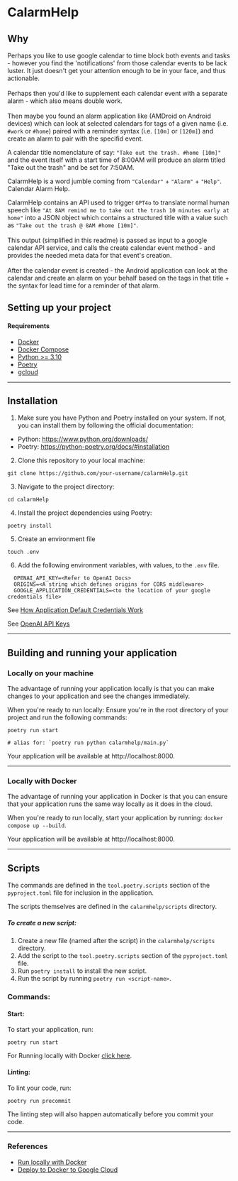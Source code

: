 # CalarmHelp

## Why

Perhaps you like to use google calendar to time block both events and tasks - however you find the 'notifications' from those calendar events to be lack luster. It just doesn't get your attention enough to be in your face, and thus actionable.
<br><br>
Perhaps then you'd like to supplement each calendar event with a separate alarm - which also means double work.
<br><br>
Then maybe you found an alarm application like (AMDroid on Android devices) which can look at selected calendars for tags of a given name (i.e. `#work` or `#home`) paired with a reminder syntax (i.e. `[10m]` or `[120m]`) and create an alarm to pair with the specifid event.

A calendar title nomenclature of say: `"Take out the trash. #home [10m]"` and the event itself with a start time of 8:00AM will produce an alarm titled "Take out the trash" and be set for 7:50AM.

CalarmHelp is a word jumble coming from `"Calendar"` + `"Alarm"` + `"Help"`. Calendar Alarm Help.

CalarmHelp contains an API used to trigger `GPT4o` to translate normal human speech like `"At 8AM remind me to take out the trash 10 minutes early at home"` into a JSON object which contains a structured title with a value such as
`"Take out the trash @ 8AM #home [10m]"`.
<br><br>
This output (simplified in this readme) is passed as input to a google calendar API service, and calls the create calendar event method - and provides the needed meta data for that event's creation.
<br><br>
After the calendar event is created - the Android application can look at the calendar and create an alarm on your behalf based on the tags in that title + the syntax for lead time for a reminder of that alarm.

## Setting up your project

#### Requirements
- [Docker](https://docs.docker.com/get-docker/)
- [Docker Compose](https://docs.docker.com/compose/install/)
- [Python >= 3.10](https://www.python.org/downloads/)
- [Poetry](https://python-poetry.org/docs/)
- [gcloud](https://cloud.google.com/sdk/docs/install)

_________________
## Installation

1. Make sure you have Python and Poetry installed on your system. If not, you can install them by following the official documentation:

- Python: https://www.python.org/downloads/
- Poetry: https://python-poetry.org/docs/#installation

2. Clone this repository to your local machine:

```shell
git clone https://github.com/your-username/calarmHelp.git
```

3. Navigate to the project directory:

```shell
cd calarmHelp
```

4. Install the project dependencies using Poetry:

```shell
poetry install
```

5. Create an environment file

```shell
touch .env
```

6. Add the following environment variables, with values, to the `.env` file.

```.env
  OPENAI_API_KEY=<Refer to OpenAI Docs>
  ORIGINS=<A string which defines origins for CORS middleware>
  GOOGLE_APPLICATION_CREDENTIALS=<to the location of your google credentials file>
```
  See [How Application Default Credentials Work](https://cloud.google.com/docs/authentication/application-default-credentials)

See [OpenAI API Keys](https://platform.openai.com/docs/quickstart/step-2-set-up-your-api-key)
<br>
_________________

## Building and running your application
### Locally on your machine
The advantage of running your application locally is that you can make changes to your application and see the changes immediately.

When you're ready to run locally:
Ensure you're in the root directory of your project and run the following commands:

```
poetry run start

# alias for: `poetry run python calarmhelp/main.py`
```

Your application will be available at http://localhost:8000.
_________________

### Locally with Docker
The advantage of running your application in Docker is that you can ensure that your application runs the same way locally as it does in the cloud.

When you're ready to run locally, start your application by running:
`docker compose up --build`.

Your application will be available at http://localhost:8000.
_________________

## Scripts
The commands are defined in the `tool.poetry.scripts` section of the `pyproject.toml` file for inclusion in the application. 

The scripts themselves are defined in the `calarmhelp/scripts` directory.

##### To create a new script:
1. Create a new file (named after the script) in the `calarmhelp/scripts` directory.
2. Add the script to the `tool.poetry.scripts` section of the `pyproject.toml` file.
3. Run `poetry install` to install the new script.
4. Run the script by running `poetry run <script-name>`.

### Commands:

#### Start:
To start your application, run:
```
poetry run start
```
For Running locally with Docker [click here](README.Docker.md#locally-with-docker).

#### Linting:
To lint your code, run:
```
poetry run precommit
```
The linting step will also happen automatically before you commit your code.

_________________

### References
- [Run locally with Docker](README.Docker.md#locally-with-docker)
- [Deploy to Docker to Google Cloud](README.Docker.md#deploying-to-google-cloud)
